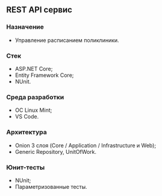 ## REST API сервис 
### Назначение
* Управление расписанием поликлиники.
### Стек
* ASP.NET Core;
* Entity Framework Core;
* NUnit.
### Среда разработки
* ОС Linux Mint;
* VS Code.
### Архитектура
* Onion 3 слоя (Core / Application / Infrastructure и Web);
* Generic Repository, UnitOfWork.
### Юнит-тесты
* NUnit;
* Параметризованные тесты.
